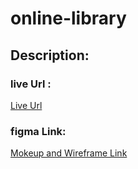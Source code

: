 # online-library

## Description:
### live Url :
[Live Url](https://sunny-lollipop-bb0fdd.netlify.app)
### figma Link:
 [Mokeup and Wireframe Link](https://www.figma.com/file/efByejrnfCcTMHRbWtkaBt/Masterpiece-Design?node-id=0%3A1&t=TGcRYMdgyqpSEGLl-1)

